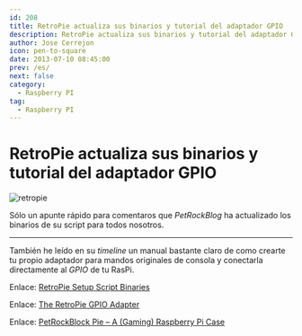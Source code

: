 ```yaml
---
id: 208
title: RetroPie actualiza sus binarios y tutorial del adaptador GPIO
description: RetroPie actualiza sus binarios y tutorial del adaptador GPIO
author: Jose Cerrejon
icon: pen-to-square
date: 2013-07-10 08:45:00
prev: /es/
next: false
category:
  - Raspberry PI
tag:
  - Raspberry PI
---
```


# RetroPie actualiza sus binarios y tutorial del adaptador GPIO

![retropie](/images/2013/07/Retropie_bin.jpg)

Sólo un apunte rápido para comentaros que *PetRockBlog* ha actualizado los binarios de su script para todos nosotros.

- - -
También he leído en su *timeline* un manual bastante claro de como crearte tu propio adaptador para mandos originales de consola y conectarla directamente al *GPIO* de tu RasPi.

Enlace: [RetroPie Setup Script Binaries](http://blog.petrockblock.com/download/retropie-setup-script-binaries/)

Enlace: [The RetroPie GPIO Adapter](http://blog.petrockblock.com/2012/10/21/the-retropie-gpio-adapter/)

Enlace: [PetRockBlock Pie – A (Gaming) Raspberry Pi Case](http://blog.petrockblock.com/2012/08/07/petrockblock-pie-a-gaming-raspberry-pi-case/)